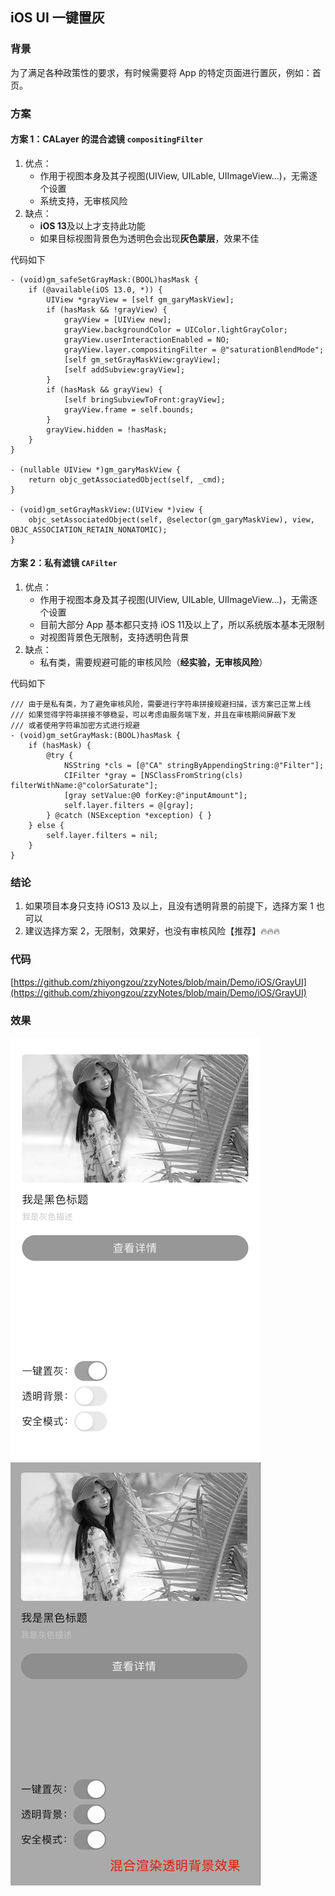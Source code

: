 ## iOS UI 一键置灰

### 背景
为了满足各种政策性的要求，有时候需要将 App 的特定页面进行置灰，例如：首页。

### 方案
#### 方案 1：CALayer 的混合滤镜 `compositingFilter`
1. 优点：
	- 作用于视图本身及其子视图(UIView, UILable, UIImageView...)，无需逐个设置
	- 系统支持，无审核风险
2. 缺点：
	- **iOS 13**及以上才支持此功能
	- 如果目标视图背景色为透明色会出现**灰色蒙层**，效果不佳

代码如下

```objc
- (void)gm_safeSetGrayMask:(BOOL)hasMask {
    if (@available(iOS 13.0, *)) {
        UIView *grayView = [self gm_garyMaskView];
        if (hasMask && !grayView) {
            grayView = [UIView new];
            grayView.backgroundColor = UIColor.lightGrayColor;
            grayView.userInteractionEnabled = NO;
            grayView.layer.compositingFilter = @"saturationBlendMode";
            [self gm_setGrayMaskView:grayView];
            [self addSubview:grayView];
        }
        if (hasMask && grayView) {
            [self bringSubviewToFront:grayView];
            grayView.frame = self.bounds;
        }
        grayView.hidden = !hasMask;
    }
}

- (nullable UIView *)gm_garyMaskView {
    return objc_getAssociatedObject(self, _cmd);
}

- (void)gm_setGrayMaskView:(UIView *)view {
    objc_setAssociatedObject(self, @selector(gm_garyMaskView), view, OBJC_ASSOCIATION_RETAIN_NONATOMIC);
}
```

#### 方案 2：私有滤镜 `CAFilter`
1. 优点：
	- 作用于视图本身及其子视图(UIView, UILable, UIImageView...)，无需逐个设置
	- 目前大部分 App 基本都只支持 iOS 11及以上了，所以系统版本基本无限制
	- 对视图背景色无限制，支持透明色背景
2. 缺点：
	- 私有类，需要规避可能的审核风险（**经实验，无审核风险**）

代码如下

```objc
/// 由于是私有类，为了避免审核风险，需要进行字符串拼接规避扫描，该方案已正常上线
/// 如果觉得字符串拼接不够稳妥，可以考虑由服务端下发，并且在审核期间屏蔽下发
/// 或者使用字符串加密方式进行规避
- (void)gm_setGrayMask:(BOOL)hasMask {
    if (hasMask) {
        @try {
            NSString *cls = [@"CA" stringByAppendingString:@"Filter"];
            CIFilter *gray = [NSClassFromString(cls) filterWithName:@"colorSaturate"];
            [gray setValue:@0 forKey:@"inputAmount"];
            self.layer.filters = @[gray];
        } @catch (NSException *exception) { }
    } else {
        self.layer.filters = nil;
    }
}

```

### 结论
1. 如果项目本身只支持 iOS13 及以上，且没有透明背景的前提下，选择方案 1 也可以
2. 建议选择方案 2，无限制，效果好，也没有审核风险【推荐】🔥🔥🔥

### 代码
[https://github.com/zhiyongzou/zzyNotes/blob/main/Demo/iOS/GrayUI](https://github.com/zhiyongzou/zzyNotes/blob/main/Demo/iOS/GrayUI)

### 效果
<img src="../imgs/gray_ui_n.png">
<img src="../imgs/gray_ui_clear.png">
